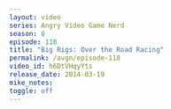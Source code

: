 ```yaml
---
layout: video
series: Angry Video Game Nerd
season: 8
episode: 118
title: "Big Rigs: Over the Road Racing"
permalink: /avgn/episode-118
video_id: h6DtVHqyYts
release_date: 2014-03-19
mike_notes:
toggle: off
---
```

